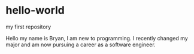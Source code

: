 # hello-world
my first repository



Hello my name is Bryan, I am new to programming. I recently changed my major and am now pursuing a career as a software engineer.
